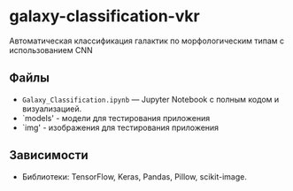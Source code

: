 # galaxy-classification-vkr
Автоматическая классификация галактик по морфологическим типам с использованием CNN
## Файлы
- `Galaxy_Classification.ipynb` — Jupyter Notebook с полным кодом и визуализацией.
- `models' - модели для тестирования приложения
- `img' - изображения для тестирования приложения


## Зависимости
- Библиотеки: TensorFlow, Keras, Pandas, Pillow, scikit-image.
